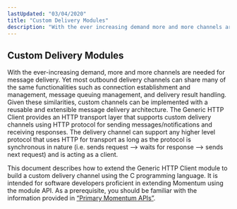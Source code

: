 ```yaml
---
lastUpdated: "03/04/2020"
title: "Custom Delivery Modules"
description: "With the ever increasing demand more and more channels are needed for message delivery Yet most outbound delivery channels can share many of the same functionalities such as connection establishment and management message queuing management and delivery result handling Given these similarities custom channels can be implemented with a reusable..."
---
```


## <a name="custom_channels"></a> Custom Delivery Modules


With the ever-increasing demand, more and more channels are needed for message delivery. Yet most outbound delivery channels can share many of the same functionalities such as connection establishment and management, message queuing management, and delivery result handling. Given these similarities, custom channels can be implemented with a reusable and extensible message delivery architecture. The Generic HTTP Client provides an HTTP transport layer that supports custom delivery channels using HTTP protocol for sending messages/notifications and receiving responses. The delivery channel can support any higher level protocol that uses HTTP for transport as long as the protocol is synchronous in nature (i.e. sends request –> waits for response –> sends next request) and is acting as a client.

This document describes how to extend the Generic HTTP Client module to build a custom delivery channel using the C programming language. It is intended for software developers proficient in extending Momentum using the module API. As a prerequisite, you should be familiar with the information provided in [“Primary Momentum APIs”](/momentum/3/3-api/arch-primary-apis).